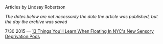 Articles by Lindsay Robertson

*The dates below are not necessarily the date the article was published, but the day the archive was saved*

7/30 2015 — [13 Things You'll Learn When Floating In NYC's New Sensory Deprivation Pods](https://web.archive.org/web/20150730022439/http://gothamist.com/2015/07/28/sensory_deprived_ihtm.php)  
